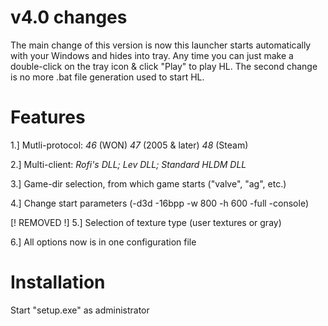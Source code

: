 # v4.0 changes
The main change of this version is now this launcher starts automatically
with your Windows and hides into tray. Any time you can just make a double-click
on the tray icon & click "Play" to play HL.
The second change is no more .bat file generation used to start HL.

# Features
1.] Mutli-protocol: *46* (WON) *47* (2005 & later) *48* (Steam)

2.] Multi-client: *Rofi's DLL; Lev DLL; Standard HLDM DLL*

3.] Game-dir selection, from which game starts ("valve", "ag", etc.)

4.] Change start parameters (-d3d -16bpp -w 800 -h 600 -full -console)

[! REMOVED !] 5.] Selection of texture type (user textures or gray)

6.] All options now is in one configuration file

# Installation

Start "setup.exe" as administrator
